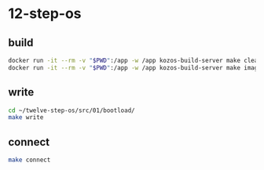 # 12-step-os

## build

```bash
docker run -it --rm -v "$PWD":/app -w /app kozos-build-server make clean
docker run -it --rm -v "$PWD":/app -w /app kozos-build-server make image
```

## write

```bash
cd ~/twelve-step-os/src/01/bootload/
make write
```

## connect

```bash
make connect
```

